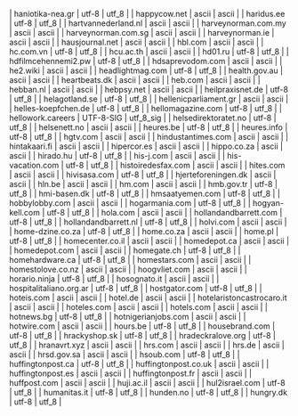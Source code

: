 | haniotika-nea.gr | utf-8 | utf_8 |
| happycow.net | ascii | ascii |
| haridus.ee | utf-8 | utf_8 |
| hartvannederland.nl | ascii | ascii |
| harveynorman.com.my | ascii | ascii |
| harveynorman.com.sg | ascii | ascii |
| harveynorman.ie | ascii | ascii |
| hausjournal.net | ascii | ascii |
| hbl.com | ascii | ascii |
| hc.com.vn | utf-8 | utf_8 |
| hcu.ac.th | ascii | ascii |
| hd01.ru | utf-8 | utf_8 |
| hdfilmcehennemi2.pw | utf-8 | utf_8 |
| hdsaprevodom.com | ascii | ascii |
| he2.wiki | ascii | ascii |
| headlightmag.com | utf-8 | utf_8 |
| health.gov.au | ascii | ascii |
| heartbeats.dk | ascii | ascii |
| heb.com | ascii | ascii |
| hebban.nl | ascii | ascii |
| hebpsy.net | ascii | ascii |
| heilpraxisnet.de | utf-8 | utf_8 |
| helagotland.se | utf-8 | utf_8 |
| hellenicparliament.gr | ascii | ascii |
| helles-koepfchen.de | utf-8 | utf_8 |
| hellomagazine.com | utf-8 | utf_8 |
| hellowork.careers | UTF-8-SIG | utf_8_sig |
| helsedirektoratet.no | utf-8 | utf_8 |
| helsenett.no | ascii | ascii |
| heures.be | utf-8 | utf_8 |
| heures.info | utf-8 | utf_8 |
| hgtv.com | ascii | ascii |
| hindustantimes.com | ascii | ascii |
| hintakaari.fi | ascii | ascii |
| hipercor.es | ascii | ascii |
| hippo.co.za | ascii | ascii |
| hirado.hu | utf-8 | utf_8 |
| his-j.com | ascii | ascii |
| his-vacation.com | utf-8 | utf_8 |
| histoiredesfax.com | ascii | ascii |
| hites.com | ascii | ascii |
| hivisasa.com | utf-8 | utf_8 |
| hjerteforeningen.dk | ascii | ascii |
| hln.be | ascii | ascii |
| hm.com | ascii | ascii |
| hmb.gov.tr | utf-8 | utf_8 |
| hmi-basen.dk | utf-8 | utf_8 |
| hmsaatyemen.com | utf-8 | utf_8 |
| hobbylobby.com | ascii | ascii |
| hogarmania.com | utf-8 | utf_8 |
| hogyan-kell.com | utf-8 | utf_8 |
| hola.com | ascii | ascii |
| hollandandbarrett.com | utf-8 | utf_8 |
| hollandandbarrett.nl | utf-8 | utf_8 |
| holvi.com | ascii | ascii |
| home-dzine.co.za | utf-8 | utf_8 |
| home.co.za | ascii | ascii |
| home.pl | utf-8 | utf_8 |
| homecenter.co.il | ascii | ascii |
| homedepot.ca | ascii | ascii |
| homedepot.com | ascii | ascii |
| homegate.ch | utf-8 | utf_8 |
| homehardware.ca | utf-8 | utf_8 |
| homestars.com | ascii | ascii |
| homestolove.co.nz | ascii | ascii |
| hoogvliet.com | ascii | ascii |
| horario.ninja | utf-8 | utf_8 |
| hosognato.it | ascii | ascii |
| hospitalitaliano.org.ar | utf-8 | utf_8 |
| hostgator.com | utf-8 | utf_8 |
| hoteis.com | ascii | ascii |
| hotel.de | ascii | ascii |
| hotelaristoncastrocaro.it | ascii | ascii |
| hoteles.com | ascii | ascii |
| hotels.com | ascii | ascii |
| hotnews.bg | utf-8 | utf_8 |
| hotnigerianjobs.com | ascii | ascii |
| hotwire.com | ascii | ascii |
| hours.be | utf-8 | utf_8 |
| housebrand.com | utf-8 | utf_8 |
| hrackyshop.sk | utf-8 | utf_8 |
| hradeckralove.org | utf-8 | utf_8 |
| hranavrt.xyz | ascii | ascii |
| hrs.com | ascii | ascii |
| hrs.de | ascii | ascii |
| hrsd.gov.sa | ascii | ascii |
| hsoub.com | utf-8 | utf_8 |
| huffingtonpost.ca | utf-8 | utf_8 |
| huffingtonpost.co.uk | ascii | ascii |
| huffingtonpost.es | ascii | ascii |
| huffingtonpost.fr | ascii | ascii |
| huffpost.com | ascii | ascii |
| huji.ac.il | ascii | ascii |
| hul2israel.com | utf-8 | utf_8 |
| humanitas.it | utf-8 | utf_8 |
| hunden.no | utf-8 | utf_8 |
| hungry.dk | utf-8 | utf_8 |
